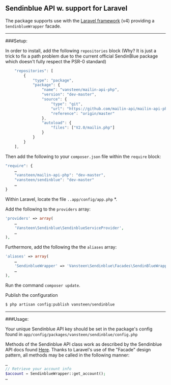 Sendinblue API w. support for Laravel
---

The package supports use with the [Laravel framework][1] (v4) providing a `SendinblueWrapper` facade.

----

###Setup:

In order to install, add the following `repositories` block (Why? It is just a trick to fix a path problem due to the current official SendinBlue package which doesn't fully respect the PSR-0 standard)

```js
    "repositories": [
        {
            "type": "package",
            "package": {
                "name": "vansteen/mailin-api-php",
                "version": "dev-master",
                "source": {
                    "type": "git",
                    "url": "https://github.com/mailin-api/mailin-api-php.git",
                    "reference": "origin/master"
                },
                "autoload": {
                    "files": ["V2.0/mailin.php"]
                }
            }
        }
    ],
```

Then add the following to your `composer.json` file within the `require` block:

```js
"require": {
    …
    "vansteen/mailin-api-php": "dev-master",
    "vansteen/sendinblue": "dev-master"
    …
}
```

Within Laravel, locate the file `..app/config/app.php` *.

Add the following to the `providers` array:

```php
'providers' => array(
    …
    'Vansteen\Sendinblue\SendinblueServiceProvider',
    …
),
```

Furthermore, add the following the the `aliases` array:

```php
'aliases' => array(
    …
    'SendinblueWrapper' => 'Vansteen\Sendinblue\Facades\SendinBlueWrapper',
    …
),
```

Run the command `composer update`.

Publish the configuration

```sh
$ php artisan config:publish vansteen/sendinblue
```

----

###Usage:

Your unique Sendinblue API key should be set in the package's config found in `app/config/packages/vansteen/sendinblue/config.php`

Methods of the Sendinblue API class work as described by the Sendinblue API docs found [Here][2]. Thanks to Laravel's use of the "Facade" design pattern, all methods may be called in the following manner:

```php
…
// Retrieve your account info
$account = SendinblueWrapper::get_account();
…
```


[1]: http://laravel.com/
[2]: https://apidocs.sendinblue.com/
